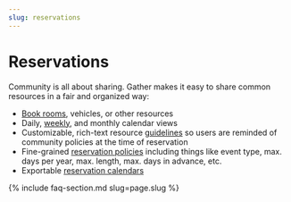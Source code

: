 ```yaml
---
slug: reservations
---
```


# Reservations

Community is all about sharing. Gather makes it easy to share common resources in a fair and organized way:

* [Book rooms](/assets/screenshots/reservations-index.png), vehicles, or other resources
* Daily, [weekly](/assets/screenshots/reservation-calendar.png), and monthly calendar views
* Customizable, rich-text resource [guidelines](/assets/screenshots/create-reservation.png) so users are reminded of community policies at the time of reservation
* Fine-grained [reservation policies](/assets/screenshots/create-reservation-with-error.png) including things like event type, max. days per year, max. length, max. days in advance, etc.
* Exportable [reservation calendars](/assets/screenshots/calendar-export.png)

{% include faq-section.md slug=page.slug %}
